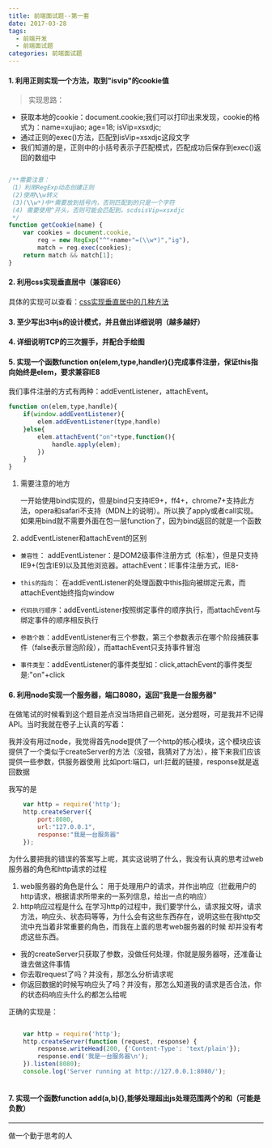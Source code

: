 ```yaml
---
title: 前端面试题--第一套
date: 2017-03-28
tags:
  - 前端开发
  - 前端面试题
categories: 前端面试题
---
```


####  1. 利用正则实现一个方法，取到"isvip"的cookie值

> 实现思路：

+ 获取本地的cookie：document.cookie;我们可以打印出来发现，cookie的格式为：name=xujiao; age=18; isVip=xsxdjc;
+ 通过正则的exec()方法，匹配到isVip=xsxdjc这段文字
+ 我们知道的是，正则中的小括号表示子匹配模式，匹配成功后保存到exec()返回的数组中

```javascript

/**需要注意：
（1）利用RegExp动态创建正则
 (2)使用\\w转义
 (3)(\\w*)中*需要放到括号内，否则匹配到的只是一个字符
 (4) 需要使用^开头，否则可能会匹配到，scdsisVip=xsxdjc
 */
function getCookie(name) {
    var cookies = document.cookie,
        reg = new RegExp("^"+name+"=(\\w*)","ig"),   
        match = reg.exec(cookies); 
    return match && match[1];
}
```


#### 2. 利用css实现垂直居中（兼容IE6）

具体的实现可以查看：[css实现垂直居中的几种方法](http://www.xujiaosite.com/2017/03/CSS/css%E5%AE%9E%E7%8E%B0%E5%9E%82%E7%9B%B4%E5%B1%85%E4%B8%AD.html#more)

#### 3. 至少写出3中js的设计模式，并且做出详细说明（越多越好）

#### 4. 详细说明TCP的三次握手，并配合手绘图

#### 5. 实现一个函数function on(elem,type,handler){}完成事件注册，保证this指向始终是elem，要求兼容IE8

我们事件注册的方式有两种：addEventListener，attachEvent。

```javascript
function on(elem,type,handle){
    if(window.addEventListener){
        elem.addEventListener(type,handle)
    }else{
        elem.attachEvent("on"+type,function(){
            handle.apply(elem);
        })
    }
}
```

1. 需要注意的地方

    一开始使用bind实现的，但是bind只支持IE9+，ff4+，chrome7+支持此方法，opera和safari不支持（MDN上的说明）。所以换了apply或者call实现。如果用bind就不需要外面在包一层function了，因为bind返回的就是一个函数
    
2. addEventListener和attachEvent的区别

+ `兼容性`： addEventListener：是DOM2级事件注册方式（标准），但是只支持IE9+(包含IE9)以及其他浏览器。attachEvent：IE事件注册方式，IE8-

+ `this的指向`： 在addEventListener的处理函数中this指向被绑定元素，而attachEvent始终指向window

+ `代码执行顺序`：addEventListener按照绑定事件的顺序执行，而attachEvent与绑定事件的顺序相反执行

+ `参数个数`：addEventListener有三个参数，第三个参数表示在哪个阶段捕获事件（false表示冒泡阶段），而attachEvent只支持事件冒泡

+ `事件类型`：addEventListener的事件类型如：click,attachEvent的事件类型是:"on"+click

#### 6. 利用node实现一个服务器，端口8080，返回"我是一台服务器"

在做笔试的时候看到这个题目差点没当场把自己砸死，送分题呀，可是我并不记得API。当时我就在卷子上认真的写着：

我并没有用过node，我觉得首先node提供了一个http的核心模块，这个模块应该提供了一个类似于createServer的方法（没错，我猜对了方法），接下来我们应该提供一些参数，供服务器使用
比如port:端口，url:拦截的链接，response就是返回数据

我写的是

```javascript
    var http = require('http');
    http.createServer({
        port:8080,
        url:"127.0.0.1",
        response:"我是一台服务器"
    });
```

为什么要把我的错误的答案写上呢，其实这说明了什么，我没有认真的思考过web服务器的角色和http请求的过程

1. web服务器的角色是什么：
用于处理用户的请求，并作出响应（拦截用户的http请求，根据请求所带来的一系列信息，给出一点的响应）
2. http响应过程是什么
在学习http的过程中，我们要学什么，请求报文呀，请求方法，响应头、状态码等等，为什么会有这些东西存在，说明这些在我http交流中充当着非常重要的角色，而我在上面的思考web服务器的时候
却并没有考虑这些东西。

+ 我的createServer只获取了参数，没做任何处理，你就是服务器呀，还准备让谁去做这件事情
+ 你去取request了吗？并没有，那怎么分析请求呢
+ 你返回数据的时候写响应头了吗？并没有，那怎么知道我的请求是否合法，你的状态码响应头什么的都怎么给呢

正确的实现是：

```javascript

    var http = require('http');
    http.createServer(function (request, response) {
        response.writeHead(200, {'Content-Type': 'text/plain'});
        response.end('我是一台服务器\n');
    }).listen(8080);
    console.log('Server running at http://127.0.0.1:8080/');
    
```





#### 7. 实现一个函数function add(a,b){},能够处理超出js处理范围两个的和（可能是负数）

---
做一个勤于思考的人
